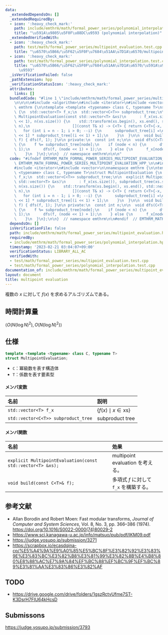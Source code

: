 ```yaml
---
data:
  _extendedDependsOn: []
  _extendedRequiredBy:
  - icon: ':heavy_check_mark:'
    path: include/emthrm/math/formal_power_series/polynomial_interpolation.hpp
    title: "\u591A\u9805\u5F0F\u88DC\u9593 (polynomial interpolation)"
  _extendedVerifiedWith:
  - icon: ':heavy_check_mark:'
    path: test/math/formal_power_series/multipoint_evaluation.test.cpp
    title: "\u6570\u5B66/\u5F62\u5F0F\u7684\u51AA\u7D1A\u6570/multipoint evaluation"
  - icon: ':heavy_check_mark:'
    path: test/math/formal_power_series/polynomial_interpolation.test.cpp
    title: "\u6570\u5B66/\u5F62\u5F0F\u7684\u51AA\u7D1A\u6570/\u591A\u9805\u5F0F\u88DC\
      \u9593"
  _isVerificationFailed: false
  _pathExtension: hpp
  _verificationStatusIcon: ':heavy_check_mark:'
  attributes:
    links: []
  bundledCode: "#line 1 \"include/emthrm/math/formal_power_series/multipoint_evaluation.hpp\"\
    \n\n\n\n#include <algorithm>\n#include <iterator>\n#include <vector>\n\nnamespace\
    \ emthrm {\n\ntemplate <template <typename> class C, typename T>\nstruct MultipointEvaluation\
    \ {\n  std::vector<T> f_x;\n  std::vector<C<T>> subproduct_tree;\n\n  explicit\
    \ MultipointEvaluation(const std::vector<T> &xs)\n      : f_x(xs.size()), subproduct_tree(xs.size()\
    \ << 1), n(xs.size()) {\n    std::transform(xs.begin(), xs.end(), std::next(subproduct_tree.begin(),\
    \ n),\n                   [](const T& x) -> C<T> { return C<T>{-x, 1}; });\n \
    \   for (int i = n - 1; i > 0; --i) {\n      subproduct_tree[i] =\n          subproduct_tree[i\
    \ << 1] * subproduct_tree[(i << 1) + 1];\n    }\n  }\n\n  void build(const C<T>&\
    \ f) { dfs(f, 1); }\n\n private:\n  const int n;\n\n  void dfs(C<T> f, int node)\
    \ {\n    f %= subproduct_tree[node];\n    if (node < n) {\n      dfs(f, node <<\
    \ 1);\n      dfs(f, (node << 1) + 1);\n    } else {\n      f_x[node - n] = f[0];\n\
    \    }\n  }\n};\n\n}  // namespace emthrm\n\n\n"
  code: "#ifndef EMTHRM_MATH_FORMAL_POWER_SERIES_MULTIPOINT_EVALUATION_HPP_\n#define\
    \ EMTHRM_MATH_FORMAL_POWER_SERIES_MULTIPOINT_EVALUATION_HPP_\n\n#include <algorithm>\n\
    #include <iterator>\n#include <vector>\n\nnamespace emthrm {\n\ntemplate <template\
    \ <typename> class C, typename T>\nstruct MultipointEvaluation {\n  std::vector<T>\
    \ f_x;\n  std::vector<C<T>> subproduct_tree;\n\n  explicit MultipointEvaluation(const\
    \ std::vector<T> &xs)\n      : f_x(xs.size()), subproduct_tree(xs.size() << 1),\
    \ n(xs.size()) {\n    std::transform(xs.begin(), xs.end(), std::next(subproduct_tree.begin(),\
    \ n),\n                   [](const T& x) -> C<T> { return C<T>{-x, 1}; });\n \
    \   for (int i = n - 1; i > 0; --i) {\n      subproduct_tree[i] =\n          subproduct_tree[i\
    \ << 1] * subproduct_tree[(i << 1) + 1];\n    }\n  }\n\n  void build(const C<T>&\
    \ f) { dfs(f, 1); }\n\n private:\n  const int n;\n\n  void dfs(C<T> f, int node)\
    \ {\n    f %= subproduct_tree[node];\n    if (node < n) {\n      dfs(f, node <<\
    \ 1);\n      dfs(f, (node << 1) + 1);\n    } else {\n      f_x[node - n] = f[0];\n\
    \    }\n  }\n};\n\n}  // namespace emthrm\n\n#endif  // EMTHRM_MATH_FORMAL_POWER_SERIES_MULTIPOINT_EVALUATION_HPP_\n"
  dependsOn: []
  isVerificationFile: false
  path: include/emthrm/math/formal_power_series/multipoint_evaluation.hpp
  requiredBy:
  - include/emthrm/math/formal_power_series/polynomial_interpolation.hpp
  timestamp: '2023-02-21 03:04:07+09:00'
  verificationStatus: LIBRARY_ALL_AC
  verifiedWith:
  - test/math/formal_power_series/multipoint_evaluation.test.cpp
  - test/math/formal_power_series/polynomial_interpolation.test.cpp
documentation_of: include/emthrm/math/formal_power_series/multipoint_evaluation.hpp
layout: document
title: multipoint evaluation
---
```


複数の $x$ に対して $f(x)$ を求めるアルゴリズムである。


## 時間計算量

$\langle O(N(\log{N})^2), O(N(\log{N})^2) \rangle$


## 仕様

```cpp
template <template <typename> class C, typename T>
struct MultipointEvaluation;
```

- `C`：冪級数を表す構造体
- `T`：係数を表す要素型

#### メンバ変数

|名前|説明|
|:--|:--|
|`std::vector<T> f_x`|$\lbrace f(x) \mid x \in \mathrm{xs} \rbrace$|
|`std::vector<C<T>> subproduct_tree`|subproduct tree|

#### メンバ関数

|名前|効果|
|:--|:--|
|`explicit MultipointEvaluation(const std::vector<T> &xs);`|multipoint evaluation を考える。|
|`void build(const C<T>& f);`|多項式 $f$ に対して `f_x` を構築する。|


## 参考文献

- Allan Borodin and Robert Moen: Fast modular transforms, *Journal of Computer and System Sciences*, Vol. 8, No. 3, pp. 366–386 (1974). https://doi.org/10.1016/S0022-0000(74)80029-2
- https://www.sci.kanagawa-u.ac.jp/info/matsuo/pub/pdf/IKM09.pdf
- https://judge.yosupo.jp/submission/3271
- https://scrapbox.io/ecasdqina-cp/%E5%A4%9A%E9%A0%85%E5%BC%8F%E3%82%92%E3%83%9E%E3%83%BC%E3%82%B8%E3%81%99%E3%82%8B%E4%B8%80%E8%88%AC%E7%9A%84%EF%BC%88%EF%BC%9F%EF%BC%89%E3%81%AA%E3%83%86%E3%82%AF


## TODO

- https://drive.google.com/drive/folders/1gszRctvUfme7ST-K3DsrH7FIU64kHcsD


## Submissons

https://judge.yosupo.jp/submission/3793
